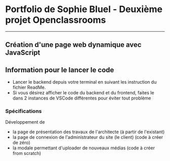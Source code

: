 # Portfolio de Sophie Bluel - Deuxième projet Openclassrooms
***

## Création d'une page web dynamique avec JavaScript

## Information pour le lancer le code

 - Lancer le backend depuis votre terminal en suivant les instruction du fichier ReadMe.
 - Si vous désirez afficher le code du backend et du frontend, faites le dans 2 instances de VSCode différentes pour éviter tout problème

### Spécifications

Développement de
* la page de présentation des travaux de l'architecte (à partir de l'existant)
* la page de connexion de l'administrateur du site (le client) (code à créer de zéro)
* la modale permettant d'uploader de nouveaux médias (code à créer from scratch)

